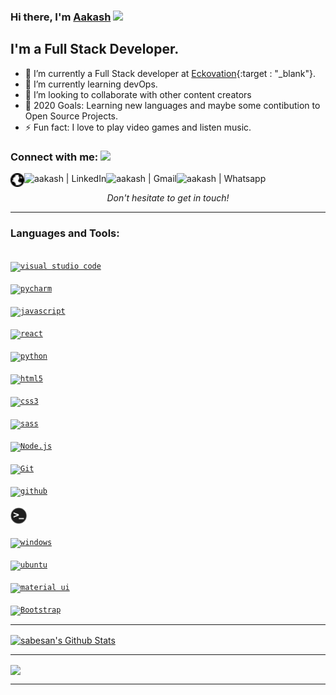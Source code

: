 ### Hi there, I'm [Aakash][website] <img src="https://github.com/blackcater/blackcater/raw/master/images/Hi.gif" height="32" />

## I'm a Full Stack Developer.

- 🔭 I’m currently a Full Stack developer at [Eckovation]{:target : "\_blank"}.
- 🌱 I’m currently learning devOps.
- 👯 I’m looking to collaborate with other content creators
- 🥅 2020 Goals: Learning new languages and maybe some contibution to Open Source Projects.
- ⚡ Fun fact: I love to play video games and listen music.

### Connect with me: <img src="https://media.giphy.com/media/LnQjpWaON8nhr21vNW/giphy.gif" height="32">

[<img align="left" alt="aakash" height="22px" src="https://raw.githubusercontent.com/iconic/open-iconic/master/svg/globe.svg" />][website]
[<img align="left" alt="aakash | LinkedIn" height="22px" src="https://cdn.jsdelivr.net/npm/simple-icons@v3/icons/linkedin.svg" />][linkedin]
[<img align="left" alt="aakash | Gmail" height="22px" src="https://cdn.jsdelivr.net/npm/simple-icons@v3/icons/gmail.svg" />][gmail]
[<img align="left" alt="aakash | Whatsapp" height="22px" src="https://cdn.jsdelivr.net/npm/simple-icons@v3/icons/whatsapp.svg" />][whatsapp]

<br />

<p align=center>
<em>Don't hesitate to get in touch!</em>
</p>

---

### Languages and Tools:

[<code>
<img alt="visual studio code" width="26px" src="https://img.icons8.com/fluent/240/000000/visual-studio-code-2019.png" />
</code>](https://code.visualstudio.com/)
[<code>
<img alt="pycharm" width="26px" src="https://img.icons8.com/color/240/000000/pycharm.png" />
</code>](https://www.jetbrains.com/pycharm/)
[<code>
<img alt="javascript" width="26px" src="https://img.icons8.com/color/240/000000/javascript.png" />
</code>](https://developer.mozilla.org/en-US/docs/Web/JavaScript)
[<code>
<img alt="react" width="26px" src="https://img.icons8.com/color/240/000000/react-native.png" />
</code>](https://reactjs.org/)
[<code>
<img alt="python" width="26px" src="https://img.icons8.com/color/240/000000/python.png">
</code>](https://www.python.org/)
[<code>
<img alt="html5" width="26px" src="https://img.icons8.com/color/240/000000/html-5.png">
</code>](https://developer.mozilla.org/en-US/docs/Web/HTML)
[<code>
<img alt="css3" width="26px" src="https://img.icons8.com/color/240/000000/css3.png">
</code>](https://developer.mozilla.org/en-US/docs/Web/CSS)
[<code>
<img alt="sass" width="26px" src="https://img.icons8.com/color/240/000000/sass.png">
</code>](https://sass-lang.com/)
[<code>
<img alt="Node.js" width="26px" src="https://img.icons8.com/color/240/000000/nodejs.png">
</code>](https://nodejs.org/en/)
[<code>
<img alt="Git" width="26px" src="https://img.icons8.com/color/240/000000/git.png">
</code>](https://git-scm.com/)
[<code>
<img alt="github" width="26px" src="https://img.icons8.com/ios-glyphs/240/000000/github.png">
</code>](https://github.com/)
[<code>
<img alt="terminal" width="26px" src="https://raw.githubusercontent.com/github/explore/80688e429a7d4ef2fca1e82350fe8e3517d3494d/topics/terminal/terminal.png">
</code>](https://docs.microsoft.com/en-us/windows/terminal/)
[<code>
<img alt="windows" width="26px" src="https://img.icons8.com/color/240/000000/windows-10.png">
</code>](https://www.microsoft.com/en-us/windows)
[<code>
<img alt="ubuntu" width="26px" src="https://img.icons8.com/color/96/000000/ubuntu--v1.png">
</code>](https://ubuntu.com/)
[<code>
<img alt="material ui" width="26px" src="https://img.icons8.com/color/96/000000/material-ui.png">
</code>](https://material-ui.com/)
[<code>
<img alt="Bootstrap" width="26px" src="https://img.icons8.com/color/96/000000/bootstrap.png">
</code>](https://getbootstrap.com/)

---

<a href="https://github-readme-stats.sabesansathananthan.vercel.app/api?username=aakashbansal837&show_icons=true&hide_border=true&count_private=true&include_all_commits=true&theme=radical">
<img align="center" alt="sabesan's Github Stats" src="https://github-readme-stats.sabesansathananthan.vercel.app/api?username=aakashbansal837&show_icons=true&hide_border=true&count_private=true&include_all_commits=true&theme=radical" /></a>

---

<a href="https://github-readme-stats.sabesansathananthan.vercel.app/api/top-langs/?username=Aakashbansal837&layout=compact&theme=radical">
  <img align="center" src="https://github-readme-stats.sabesansathananthan.vercel.app/api/top-langs/?username=Aakashbansal837&layout=compact&theme=radical" />
</a>

---

[website]: https://aakashbansal837.github.io
[eckovation]: https://www.eckovation.com
[linkedin]: https://www.linkedin.com/in/aakash-bansal-4b6852153/
[gmail]: mailto:aakashbansal837@gmail.com
[whatsapp]: https://wa.me/7015903806
